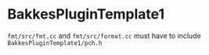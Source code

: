 # BakkesPluginTemplate1
`fmt/src/fmt.cc` and `fmt/src/format.cc` must have to include `BakkesPluginTemplate1/pch.h`
